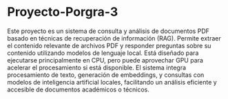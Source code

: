 # Proyecto-Porgra-3
Este proyecto es un sistema de consulta y análisis de documentos PDF basado en técnicas de recuperación de información (RAG). Permite extraer el contenido relevante de archivos PDF y responder preguntas sobre su contenido utilizando modelos de lenguaje local. Está diseñado para ejecutarse principalmente en CPU, pero puede aprovechar GPU para acelerar el procesamiento si está disponible. El sistema integra procesamiento de texto, generación de embeddings, y consultas con modelos de inteligencia artificial locales, facilitando un análisis eficiente y accesible de documentos académicos o técnicos.
